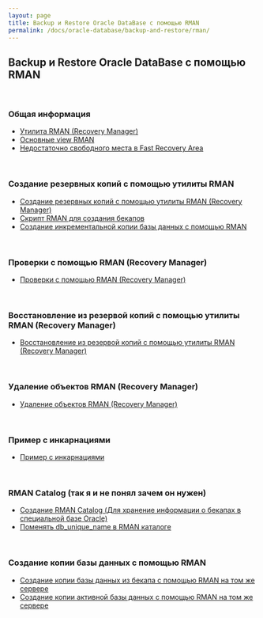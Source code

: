 ```yaml
---
layout: page
title: Backup и Restore Oracle DataBase с помощью RMAN
permalink: /docs/oracle-database/backup-and-restore/rman/
---
```



## Backup и Restore Oracle DataBase с помощью RMAN

<br/>

### Общая информация

<ul>
    <li>
        <a href="/docs/oracle-database/backup-and-restore/rman/about-oracle-rman/">Утилита RMAN (Recovery Manager)</a>
    </li>
    <li>
        <a href="/docs/oracle-database/backup-and-restore/rman/rman-view/"> Основные view RMAN</a>
    </li>
    <li>
        <a href="/docs/oracle-database/backup-and-restore/rman/low-space-in-fra/">Недостаточно свободного места в Fast Recovery Area</a>
    </li>
</ul>



<br/>

### Создание резервных копий с помощью утилиты RMAN



<ul>
    <li>
        <a href="/docs/oracle-database/backup-and-restore/rman/oracle-rman-backup/">Создание резервных копий с помощью утилиты RMAN (Recovery Manager)</a>
    </li>
    <li>
        <a href="/docs/oracle-database/backup-and-restore/rman/oracle_rman_scripts_example/">Скрипт RMAN для создания бекапов</a>
    </li>
    <li>
        <a href="/docs/oracle-database/backup-and-restore/rman/incremental-backup/">Создание инкрементальной копии базы данных с помощью RMAN</a>
    </li>
</ul>

<br/>

###  Проверки с помощью RMAN (Recovery Manager)

<ul>
    <li>
        <a href="/docs/oracle-database/backup-and-restore/rman/oracle-rman-check/">Проверки с помощью RMAN (Recovery Manager)</a>
    </li>
</ul>

<br/>

### Восстановление из резервой копий с помощью утилиты RMAN (Recovery Manager)

<ul>
    <li>
        <a href="/docs/oracle-database/backup-and-restore/rman/oracle-rman-restore-and-recover/">Восстановление из резервой копий с помощью утилиты RMAN (Recovery Manager)</a>
    </li>
</ul>


<br/>

### Удаление объектов RMAN (Recovery Manager)

<ul>
    <li>
        <a href="/docs/oracle-database/backup-and-restore/rman/oracle-rman-delete/">Удаление объектов RMAN (Recovery Manager)</a>
    </li>
</ul>


<br/>

### Пример с инкарнациями

<ul>
    <li>
        <a href="/docs/oracle-database/backup-and-restore/rman/rman-incarnations-sample/">Пример с инкарнациями</a>
    </li>
</ul>


<br/>

### RMAN Catalog (так я и не понял зачем он нужен)

<ul>
    <li>
        <a href="/docs/oracle-database/backup-and-restore/rman/rman-catalog-installation/">Создание RMAN Catalog (Для хранение информации о бекапах в специальной базе Oracle)</a>
    </li>
    <li>
        <a href="/docs/oracle-database/backup-and-restore/rman/change-db-unique-name-in-catalog/">Поменять db_unique_name в RMAN каталоге</a>
    </li>
</ul>



<br/>

### Создание копии базы данных с помощью RMAN

<ul>
    <li>
        <a href="/docs/oracle-database/backup-and-restore/rman/duplicate-database/">Создание копии базы данных из бекапа с помощью RMAN на том же сервере</a>
    </li>
    <li>
        <a href="/docs/oracle-database/backup-and-restore/rman/duplicate-active-database/">Создание копии активной базы данных с помощью RMAN на том же сервере</a>
    </li>



</ul>
